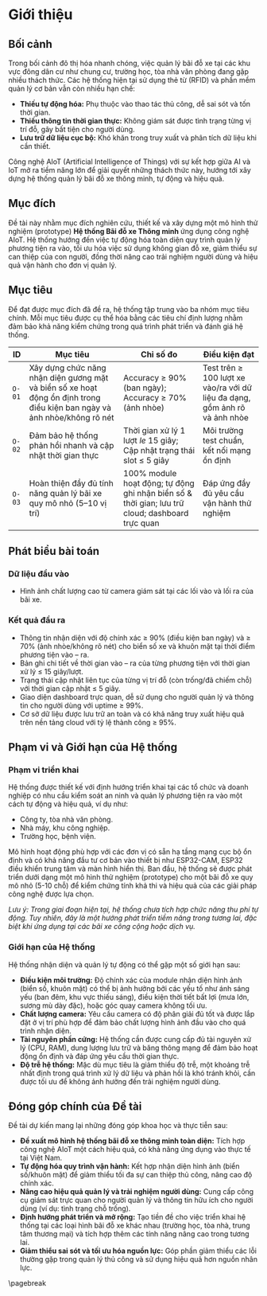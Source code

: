 # Giới thiệu

## Bối cảnh

Trong bối cảnh đô thị hóa nhanh chóng, việc quản lý bãi đỗ xe tại các khu vực đông dân cư như chung cư, trường học, tòa nhà văn phòng đang gặp nhiều thách thức. Các hệ thống hiện tại sử dụng thẻ từ (RFID) và phần mềm quản lý cơ bản vẫn còn nhiều hạn chế:

- **Thiếu tự động hóa:** Phụ thuộc vào thao tác thủ công, dễ sai sót và tốn thời gian.
- **Thiếu thông tin thời gian thực:** Không giám sát được tình trạng từng vị trí đỗ, gây bất tiện cho người dùng.
- **Lưu trữ dữ liệu cục bộ:** Khó khăn trong truy xuất và phân tích dữ liệu khi cần thiết.

Công nghệ AIoT (Artificial Intelligence of Things) với sự kết hợp giữa AI và IoT mở ra tiềm năng lớn để giải quyết những thách thức này, hướng tới xây dựng hệ thống quản lý bãi đỗ xe thông minh, tự động và hiệu quả.

## Mục đích

Đề tài này nhằm mục đích nghiên cứu, thiết kế và xây dựng một mô hình thử nghiệm (prototype) **Hệ thống Bãi đỗ xe Thông minh** ứng dụng công nghệ AIoT. Hệ thống hướng đến việc tự động hóa toàn diện quy trình quản lý phương tiện ra vào, tối ưu hóa việc sử dụng không gian đỗ xe, giảm thiểu sự can thiệp của con người, đồng thời nâng cao trải nghiệm người dùng và hiệu quả vận hành cho đơn vị quản lý.

## Mục tiêu

Để đạt được mục đích đã đề ra, hệ thống tập trung vào ba nhóm mục tiêu chính. Mỗi mục tiêu được cụ thể hóa bằng các tiêu chí định lượng nhằm đảm bảo khả năng kiểm chứng trong quá trình phát triển và đánh giá hệ thống.

| ID   | Mục tiêu                     | Chỉ số đo                  | Điều kiện đạt           |
| ------------- | ------------------------------------------------------------------------------------------------------------------------ | ----------------------------------------------------------------------------------------------- | -------------------------------------------------------------------------- |
| `O-01` | Xây dựng chức năng nhận diện gương mặt và biển số xe hoạt động ổn định trong điều kiện ban ngày và ảnh nhòe/không rõ nét | Accuracy $\ge$ 90% (ban ngày); Accuracy $\ge$ 70% (ảnh nhòe)                                            | Test trên $\ge$ 100 lượt xe vào/ra với dữ liệu đa dạng, gồm ảnh rõ và ảnh nhòe |
| `O-02` | Đảm bảo hệ thống phản hồi nhanh và cập nhật thời gian thực                                                               | Thời gian xử lý 1 lượt $le$ 15 giây; Cập nhật trạng thái slot $\le$ 5 giây                             | Môi trường test chuẩn, kết nối mạng ổn định                                |
| `O-03` | Hoàn thiện đầy đủ tính năng quản lý bãi xe quy mô nhỏ (5–10 vị trí)                                                      | 100% module hoạt động; tự động ghi nhận biển số & thời gian; lưu trữ cloud; dashboard trực quan | Đáp ứng đầy đủ yêu cầu vận hành thử nghiệm                                 |

## Phát biểu bài toán

### Dữ liệu đầu vào

- Hình ảnh chất lượng cao từ camera giám sát tại các lối vào và lối ra của bãi xe.

### Kết quả đầu ra

- Thông tin nhận diện với độ chính xác $\ge$ 90% (điều kiện ban ngày) và $\ge$ 70% (ảnh nhòe/không rõ nét) cho biển số xe và khuôn mặt tại thời điểm phương tiện vào – ra.
- Bản ghi chi tiết về thời gian vào – ra của từng phương tiện với thời gian xử lý ≤ 15 giây/lượt.
- Trạng thái cập nhật liên tục của từng vị trí đỗ (còn trống/đã chiếm chỗ) với thời gian cập nhật ≤ 5 giây.
- Giao diện dashboard trực quan, dễ sử dụng cho người quản lý và thông tin cho người dùng với uptime ≥ 99%.
- Cơ sở dữ liệu được lưu trữ an toàn và có khả năng truy xuất hiệu quả trên nền tảng cloud với tỷ lệ thành công ≥ 95%.

## Phạm vi và Giới hạn của Hệ thống

### Phạm vi triển khai

Hệ thống được thiết kế với định hướng triển khai tại các tổ chức và doanh nghiệp có nhu cầu kiểm soát an ninh và quản lý phương tiện ra vào một cách tự động và hiệu quả, ví dụ như:

- Công ty, tòa nhà văn phòng.
- Nhà máy, khu công nghiệp.
- Trường học, bệnh viện.

Mô hình hoạt động phù hợp với các đơn vị có sẵn hạ tầng mạng cục bộ ổn định và có khả năng đầu tư cơ bản vào thiết bị như ESP32-CAM, ESP32 điều khiển trung tâm và màn hình hiển thị. Ban đầu, hệ thống sẽ được phát triển dưới dạng một mô hình thử nghiệm (prototype) cho một bãi đỗ xe quy mô nhỏ (5-10 chỗ) để kiểm chứng tính khả thi và hiệu quả của các giải pháp công nghệ được lựa chọn.

*Lưu ý: Trong giai đoạn hiện tại, hệ thống chưa tích hợp chức năng thu phí tự động. Tuy nhiên, đây là một hướng phát triển tiềm năng trong tương lai, đặc biệt khi ứng dụng tại các bãi xe công cộng hoặc dịch vụ.*

### Giới hạn của Hệ thống

Hệ thống nhận diện và quản lý tự động có thể gặp một số giới hạn sau:

- **Điều kiện môi trường:** Độ chính xác của module nhận diện hình ảnh (biển số, khuôn mặt) có thể bị ảnh hưởng bởi các yếu tố như ánh sáng yếu (ban đêm, khu vực thiếu sáng), điều kiện thời tiết bất lợi (mưa lớn, sương mù dày đặc), hoặc góc quay camera không tối ưu.
- **Chất lượng camera:** Yêu cầu camera có độ phân giải đủ tốt và được lắp đặt ở vị trí phù hợp để đảm bảo chất lượng hình ảnh đầu vào cho quá trình nhận diện.
- **Tài nguyên phần cứng:** Hệ thống cần được cung cấp đủ tài nguyên xử lý (CPU, RAM), dung lượng lưu trữ và băng thông mạng để đảm bảo hoạt động ổn định và đáp ứng yêu cầu thời gian thực.
- **Độ trễ hệ thống:** Mặc dù mục tiêu là giảm thiểu độ trễ, một khoảng trễ nhất định trong quá trình xử lý dữ liệu và phản hồi là khó tránh khỏi, cần được tối ưu để không ảnh hưởng đến trải nghiệm người dùng.

## Đóng góp chính của Đề tài

Đề tài dự kiến mang lại những đóng góp khoa học và thực tiễn sau:

- **Đề xuất mô hình hệ thống bãi đỗ xe thông minh toàn diện:** Tích hợp công nghệ AIoT một cách hiệu quả, có khả năng ứng dụng vào thực tế tại Việt Nam.
- **Tự động hóa quy trình vận hành:** Kết hợp nhận diện hình ảnh (biển số/khuôn mặt) để giảm thiểu tối đa sự can thiệp thủ công, nâng cao độ chính xác.
- **Nâng cao hiệu quả quản lý và trải nghiệm người dùng:** Cung cấp công cụ giám sát trực quan cho người quản lý và thông tin hữu ích cho người dùng (ví dụ: tình trạng chỗ trống).
- **Định hướng phát triển và mở rộng:** Tạo tiền đề cho việc triển khai hệ thống tại các loại hình bãi đỗ xe khác nhau (trường học, tòa nhà, trung tâm thương mại) và tích hợp thêm các tính năng nâng cao trong tương lai.
- **Giảm thiểu sai sót và tối ưu hóa nguồn lực:** Góp phần giảm thiểu các lỗi thường gặp trong quản lý thủ công và sử dụng hiệu quả hơn nguồn nhân lực.

\pagebreak
